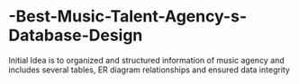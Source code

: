 # -Best-Music-Talent-Agency-s-Database-Design
Initial Idea is to organized and structured information of music agency and includes several tables, ER diagram relationships and ensured data integrity
